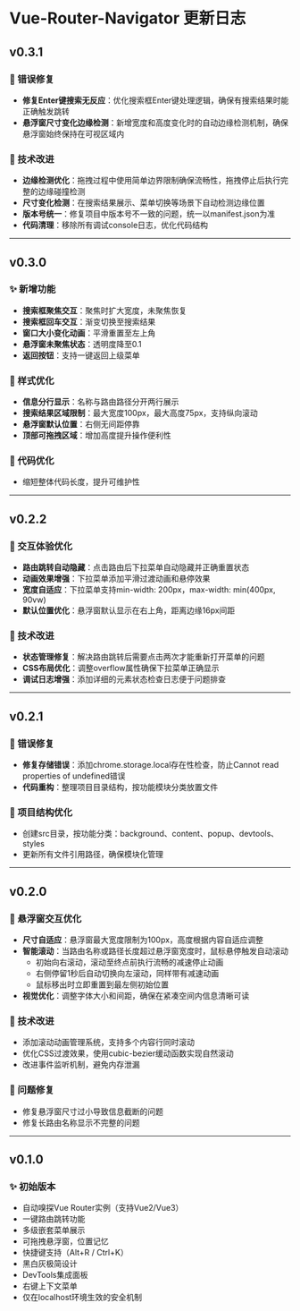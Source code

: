 # Vue-Router-Navigator 更新日志

## v0.3.1

### 🐛 错误修复
- **修复Enter键搜索无反应**：优化搜索框Enter键处理逻辑，确保有搜索结果时能正确触发跳转
- **悬浮窗尺寸变化边缘检测**：新增宽度和高度变化时的自动边缘检测机制，确保悬浮窗始终保持在可视区域内

### 🔧 技术改进  
- **边缘检测优化**：拖拽过程中使用简单边界限制确保流畅性，拖拽停止后执行完整的边缘碰撞检测
- **尺寸变化检测**：在搜索结果展示、菜单切换等场景下自动检测边缘位置
- **版本号统一**：修复项目中版本号不一致的问题，统一以manifest.json为准
- **代码清理**：移除所有调试console日志，优化代码结构

---

## v0.3.0

### ✨ 新增功能
- **搜索框聚焦交互**：聚焦时扩大宽度，未聚焦恢复
- **搜索框回车交互**：渐变切换至搜索结果
- **窗口大小变化动画**：平滑重置至左上角
- **悬浮窗未聚焦状态**：透明度降至0.1
- **返回按钮**：支持一键返回上级菜单

### 🎨 样式优化
- **信息分行显示**：名称与路由路径分开两行展示
- **搜索结果区域限制**：最大宽度100px，最大高度75px，支持纵向滚动
- **悬浮窗默认位置**：右侧无间距停靠
- **顶部可拖拽区域**：增加高度提升操作便利性

### 🔧 代码优化
- 缩短整体代码长度，提升可维护性

---

## v0.2.2

### 🎯 交互体验优化
- **路由跳转自动隐藏**：点击路由后下拉菜单自动隐藏并正确重置状态
- **动画效果增强**：下拉菜单添加平滑过渡动画和悬停效果
- **宽度自适应**：下拉菜单支持min-width: 200px，max-width: min(400px, 90vw)
- **默认位置优化**：悬浮窗默认显示在右上角，距离边缘16px间距

### 🔧 技术改进
- **状态管理修复**：解决路由跳转后需要点击两次才能重新打开菜单的问题
- **CSS布局优化**：调整overflow属性确保下拉菜单正确显示
- **调试日志增强**：添加详细的元素状态检查日志便于问题排查

---

## v0.2.1

### 🔧 错误修复
- **修复存储错误**：添加chrome.storage.local存在性检查，防止Cannot read properties of undefined错误
- **代码重构**：整理项目目录结构，按功能模块分类放置文件

### 📁 项目结构优化
- 创建src目录，按功能分类：background、content、popup、devtools、styles
- 更新所有文件引用路径，确保模块化管理

---

## v0.2.0

### 🎨 悬浮窗交互优化
- **尺寸自适应**：悬浮窗最大宽度限制为100px，高度根据内容自适应调整
- **智能滚动**：当路由名称或路径长度超过悬浮窗宽度时，鼠标悬停触发自动滚动
  - 初始向右滚动，滚动至终点前执行流畅的减速停止动画
  - 右侧停留1秒后自动切换向左滚动，同样带有减速动画
  - 鼠标移出时立即重置到最左侧初始位置
- **视觉优化**：调整字体大小和间距，确保在紧凑空间内信息清晰可读

### 🔧 技术改进
- 添加滚动动画管理系统，支持多个内容行同时滚动
- 优化CSS过渡效果，使用cubic-bezier缓动函数实现自然滚动
- 改进事件监听机制，避免内存泄漏

### 🐛 问题修复
- 修复悬浮窗尺寸过小导致信息截断的问题
- 修复长路由名称显示不完整的问题

---

## v0.1.0

### ✨ 初始版本
- 自动嗅探Vue Router实例（支持Vue2/Vue3）
- 一键路由跳转功能
- 多级嵌套菜单展示
- 可拖拽悬浮窗，位置记忆
- 快捷键支持（Alt+R / Ctrl+K）
- 黑白灰极简设计
- DevTools集成面板
- 右键上下文菜单
- 仅在localhost环境生效的安全机制